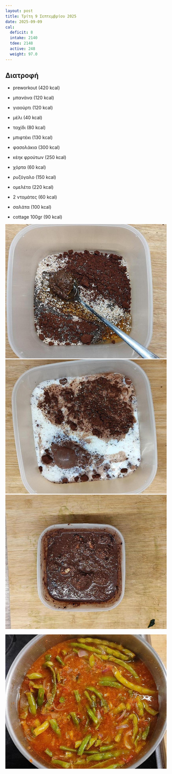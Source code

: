 ```yaml
---
layout: post
title: Τρίτη 9 Σεπτεμβρίου 2025
date: 2025-09-09
cal:
  deficit: 8
  intake: 2140
  tdee: 2148
  active: 248
  weight: 97.0
---
```


## Διατροφή

- preworkout (420 kcal)
- μπανάνα (120 kcal)
- γιαούρτι (120 kcal)
- μέλι (40 kcal)
- ταχίδι (80 kcal)
  

- μπιφτέκι (130 kcal)
- φασολάκια (300 kcal)
- κέηκ φρούτων (250 kcal)


- χόρτα (60 kcal)
- ρυζόγαλο (150 kcal)

- ομελέτα (220 kcal)
- 2 ντομάτες (60 kcal)
- σαλάτα (100 kcal)
- cottage 100gr (90 kcal)



![pic](/pics/2025-09-09/pre-1.jpg)<br>
![pic](/pics/2025-09-09/pre-2.jpg)<br>
![pic](/pics/2025-09-09/pre-3.jpg)<br>

![pic](/pics/2025-09-09/fas.jpg)<br>
